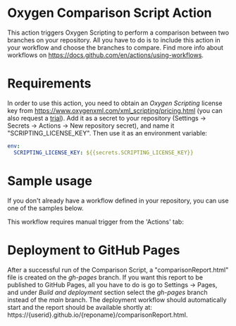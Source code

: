 # Oxygen Comparison Script Action

This action triggers Oxygen Scripting to perform a comparison between two branches on your repository. All you have to do is to include this action in your workflow and choose the branches to compare. Find more info about workflows on https://docs.github.com/en/actions/using-workflows.

# Requirements

In order to use this action, you need to obtain an <i>Oxygen Scripting</i> license key from https://www.oxygenxml.com/xml_scripting/pricing.html (you can also request a [trial](https://www.oxygenxml.com/xml_scripting/register.html)). Add it as a secret to your repository (Settings &rarr; Secrets &rarr; Actions &rarr; New repository secret), and name it "SCRIPTING_LICENSE_KEY".
Then use it as an environment variable:
```yaml
env:
  SCRIPTING_LICENSE_KEY: ${{secrets.SCRIPTING_LICENSE_KEY}}
```

# Sample usage

If you don't already have a workflow defined in your repository, you can use one of the samples below.

This workflow requires manual trigger from the 'Actions' tab:

# Deployment to GitHub Pages

After a successful run of the Comparison Script, a "comparisonReport.html" file is created on the <i>gh-pages</i> branch. If you want this report to be published to GitHub Pages, all you have to do is go to Settings &rarr; Pages, and under <i>Build and deployment</i> section select the <i>gh-pages</i> branch instead of the <i>main</i> branch. 
The deployment workflow should automatically start and the report should be available shortly at: https://{userid}.github.io/{reponame}/comparisonReport.html.

